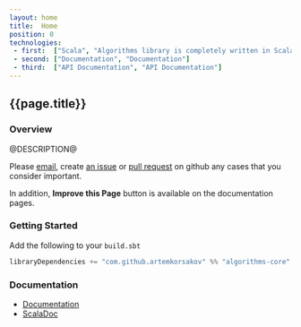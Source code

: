 ```yaml
---
layout: home
title:  Home
position: 0
technologies:
 - first:  ["Scala", "Algorithms library is completely written in Scala"]
 - second: ["Documentation", "Documentation"]
 - third:  ["API Documentation", "API Documentation"]
---
```


## {{page.title}}

### Overview

@DESCRIPTION@

Please [email](@EMAIL@), create [an issue](@ISSUES@) or [pull request](@PULLS@) on github 
any cases that you consider important.

In addition, **Improve this Page** button is available on the documentation pages.

### Getting Started

Add the following to your `build.sbt`
```scala
libraryDependencies += "com.github.artemkorsakov" %% "algorithms-core" % "@VERSION@"
```

### Documentation
- [Documentation](@DOC_SITE@)
- [ScalaDoc](@API_SITE@)
